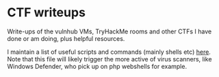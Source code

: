 # CTF writeups

Write-ups of the vulnhub VMs, TryHackMe rooms and other CTFs I have done or am doing, plus helpful resources.

I maintain a list of useful scripts and commands (mainly shells etc) [here](./TIPS-AND-TRICKS.md). Note that this file will likely trigger the more active of virus scanners, like Windows Defender, who pick up on php webshells for example.
